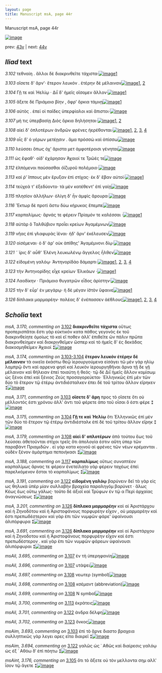 ```yaml
---
layout: page
title: Manuscript msA, page 44r
---
```


Manuscript msA, page 44r

[![image](http://www.homermultitext.org/iipsrv?OBJ=IIP,1.0&FIF=/project/homer/pyramidal/deepzoom/hmt/vaimg/2017a/VA044RN_0045.tif&WID=100&CVT=JPEG)](http://www.homermultitext.org/ict2/?urn=urn:cite2:hmt:vaimg.2017a:VA044RN_0045)

prev:  [43v](../43v) | next:  [44v](../44v)

## *Iliad* text

*3.102* <a id="3.102"/> τεθναίη . ἄλλοι δὲ διακρινθεῖτε τάχιστα·[![image](http://www.homermultitext.org/iipsrv?OBJ=IIP,1.0&FIF=/project/homer/pyramidal/deepzoom/hmt/vaimg/2017a/VA044RN_0045.tif&RGN=0.144,0.2149,0.363,0.0233&WID=1000&CVT=JPEG)](http://www.homermultitext.org/ict2/?urn=urn:cite2:hmt:vaimg.2017a:VA044RN_0045@0.144,0.2149,0.363,0.0233)[1](#msA_3.170)

*3.103* <a id="3.103"/> οἴσετε δ' ἄρν'· ἕτερον λευκόν . ἑτέρην δὲ μέλαιναν[![image](http://www.homermultitext.org/iipsrv?OBJ=IIP,1.0&FIF=/project/homer/pyramidal/deepzoom/hmt/vaimg/2017a/VA044RN_0045.tif&RGN=0.142,0.2337,0.375,0.0233&WID=1000&CVT=JPEG)](http://www.homermultitext.org/ict2/?urn=urn:cite2:hmt:vaimg.2017a:VA044RN_0045@0.142,0.2337,0.375,0.0233)[1](#msAim_3.693), [2](#msA_3.171)

*3.104* <a id="3.104"/> Γῇ τε καὶ Ἠελίῳ · Διῒ δ' ἡμεῖς οἴσομεν ἄλλον·[![image](http://www.homermultitext.org/iipsrv?OBJ=IIP,1.0&FIF=/project/homer/pyramidal/deepzoom/hmt/vaimg/2017a/VA044RN_0045.tif&RGN=0.137,0.2509,0.382,0.0248&WID=1000&CVT=JPEG)](http://www.homermultitext.org/ict2/?urn=urn:cite2:hmt:vaimg.2017a:VA044RN_0045@0.137,0.2509,0.382,0.0248)[1](#msA_3.175)

*3.105* <a id="3.105"/> ἄξετε δὲ Πριάμοιο βίην , ὄφρ' ὅρκια τάμνῃ[![image](http://www.homermultitext.org/iipsrv?OBJ=IIP,1.0&FIF=/project/homer/pyramidal/deepzoom/hmt/vaimg/2017a/VA044RN_0045.tif&RGN=0.137,0.269,0.353,0.0278&WID=1000&CVT=JPEG)](http://www.homermultitext.org/ict2/?urn=urn:cite2:hmt:vaimg.2017a:VA044RN_0045@0.137,0.269,0.353,0.0278)[1](#msAint_3.176)

*3.106* <a id="3.106"/> αὐτὸς . ἐπεί οἱ παῖδες ὑπερφίαλοι καὶ ἄπιστοι·[![image](http://www.homermultitext.org/iipsrv?OBJ=IIP,1.0&FIF=/project/homer/pyramidal/deepzoom/hmt/vaimg/2017a/VA044RN_0045.tif&RGN=0.142,0.287,0.374,0.027&WID=1000&CVT=JPEG)](http://www.homermultitext.org/ict2/?urn=urn:cite2:hmt:vaimg.2017a:VA044RN_0045@0.142,0.287,0.374,0.027)

*3.107* <a id="3.107"/> μή τις ὑπερβασίῃ Διὸς ὅρκια δηλήσηται·[![image](http://www.homermultitext.org/iipsrv?OBJ=IIP,1.0&FIF=/project/homer/pyramidal/deepzoom/hmt/vaimg/2017a/VA044RN_0045.tif&RGN=0.143,0.3065,0.374,0.027&WID=1000&CVT=JPEG)](http://www.homermultitext.org/ict2/?urn=urn:cite2:hmt:vaimg.2017a:VA044RN_0045@0.143,0.3065,0.374,0.027)[1](#msAil_3.696), [2](#msAil_3.695)

*3.108* <a id="3.108"/> αἰεὶ δ' ὁπλοτέρων ἀνδρῶν φρένες ἠερέθονται·[![image](http://www.homermultitext.org/iipsrv?OBJ=IIP,1.0&FIF=/project/homer/pyramidal/deepzoom/hmt/vaimg/2017a/VA044RN_0045.tif&RGN=0.139,0.3253,0.409,0.0301&WID=1000&CVT=JPEG)](http://www.homermultitext.org/ict2/?urn=urn:cite2:hmt:vaimg.2017a:VA044RN_0045@0.139,0.3253,0.409,0.0301)[1](#msAil_3.698), [2](#msA_3.179), [3](#msAil_3.697), [4](#msAil_3.699)

*3.109* <a id="3.109"/> οἷς δ' ὁ γέρων μετέῃσιν . ἅμα πρόσσὼ καὶ ὀπίσσω[![image](http://www.homermultitext.org/iipsrv?OBJ=IIP,1.0&FIF=/project/homer/pyramidal/deepzoom/hmt/vaimg/2017a/VA044RN_0045.tif&RGN=0.141,0.3434,0.409,0.0301&WID=1000&CVT=JPEG)](http://www.homermultitext.org/ict2/?urn=urn:cite2:hmt:vaimg.2017a:VA044RN_0045@0.141,0.3434,0.409,0.0301)

*3.110* <a id="3.110"/> λεύσσει ὅπως όχ' ἄριστα μετ ἀμφοτέροισι γένηται[![image](http://www.homermultitext.org/iipsrv?OBJ=IIP,1.0&FIF=/project/homer/pyramidal/deepzoom/hmt/vaimg/2017a/VA044RN_0045.tif&RGN=0.134,0.3614,0.422,0.0293&WID=1000&CVT=JPEG)](http://www.homermultitext.org/ict2/?urn=urn:cite2:hmt:vaimg.2017a:VA044RN_0045@0.134,0.3614,0.422,0.0293)

*3.111* <a id="3.111"/> ὡς ἔφαθ'· οἱδ' ἐχάρησαν Ἀχαιοί τε Τρῶές τε[![image](http://www.homermultitext.org/iipsrv?OBJ=IIP,1.0&FIF=/project/homer/pyramidal/deepzoom/hmt/vaimg/2017a/VA044RN_0045.tif&RGN=0.131,0.3847,0.387,0.0293&WID=1000&CVT=JPEG)](http://www.homermultitext.org/ict2/?urn=urn:cite2:hmt:vaimg.2017a:VA044RN_0045@0.131,0.3847,0.387,0.0293)

*3.112* <a id="3.112"/> ἐλπόμενοι παύσασθαι ὀϊζυροῦ πολέμοιο·[![image](http://www.homermultitext.org/iipsrv?OBJ=IIP,1.0&FIF=/project/homer/pyramidal/deepzoom/hmt/vaimg/2017a/VA044RN_0045.tif&RGN=0.138,0.405,0.387,0.0293&WID=1000&CVT=JPEG)](http://www.homermultitext.org/ict2/?urn=urn:cite2:hmt:vaimg.2017a:VA044RN_0045@0.138,0.405,0.387,0.0293)

*3.113* <a id="3.113"/> καί ῥ' ἵππους μὲν ἔρυξαν ἐπὶ στίχας· ἐκ δ' ἔβαν αὐτοί·[![image](http://www.homermultitext.org/iipsrv?OBJ=IIP,1.0&FIF=/project/homer/pyramidal/deepzoom/hmt/vaimg/2017a/VA044RN_0045.tif&RGN=0.139,0.4207,0.444,0.0293&WID=1000&CVT=JPEG)](http://www.homermultitext.org/ict2/?urn=urn:cite2:hmt:vaimg.2017a:VA044RN_0045@0.139,0.4207,0.444,0.0293)[1](#msAil_3.700)

*3.114* <a id="3.114"/> τεύχεά τ' ἐξεδύοντο· τὰ μὲν κατέθεντ' ἐπὶ γαίῃ[![image](http://www.homermultitext.org/iipsrv?OBJ=IIP,1.0&FIF=/project/homer/pyramidal/deepzoom/hmt/vaimg/2017a/VA044RN_0045.tif&RGN=0.137,0.441,0.414,0.0293&WID=1000&CVT=JPEG)](http://www.homermultitext.org/ict2/?urn=urn:cite2:hmt:vaimg.2017a:VA044RN_0045@0.137,0.441,0.414,0.0293)

*3.115* <a id="3.115"/> πλησίον ἀλλήλων· ὀλίγη δ' ἦν ἀμφὶς ἄρουρα·[![image](http://www.homermultitext.org/iipsrv?OBJ=IIP,1.0&FIF=/project/homer/pyramidal/deepzoom/hmt/vaimg/2017a/VA044RN_0045.tif&RGN=0.131,0.4621,0.414,0.0293&WID=1000&CVT=JPEG)](http://www.homermultitext.org/ict2/?urn=urn:cite2:hmt:vaimg.2017a:VA044RN_0045@0.131,0.4621,0.414,0.0293)

*3.116* <a id="3.116"/> Ἕκτωρ δὲ προτὶ ἄστυ δύω κήρυκας ἔπεμπε[![image](http://www.homermultitext.org/iipsrv?OBJ=IIP,1.0&FIF=/project/homer/pyramidal/deepzoom/hmt/vaimg/2017a/VA044RN_0045.tif&RGN=0.13,0.4786,0.376,0.0293&WID=1000&CVT=JPEG)](http://www.homermultitext.org/ict2/?urn=urn:cite2:hmt:vaimg.2017a:VA044RN_0045@0.13,0.4786,0.376,0.0293)

*3.117* <a id="3.117"/> καρπαλίμως· ἄρνάς τε φέρειν Πρίαμόν τε καλέσσαι ·[![image](http://www.homermultitext.org/iipsrv?OBJ=IIP,1.0&FIF=/project/homer/pyramidal/deepzoom/hmt/vaimg/2017a/VA044RN_0045.tif&RGN=0.132,0.4951,0.418,0.0293&WID=1000&CVT=JPEG)](http://www.homermultitext.org/ict2/?urn=urn:cite2:hmt:vaimg.2017a:VA044RN_0045@0.132,0.4951,0.418,0.0293)[1](#msA_3.188)

*3.118* <a id="3.118"/> αὐτὰρ ὃ Ταλθύβιον προΐει κρείων Ἀγαμέμνων[![image](http://www.homermultitext.org/iipsrv?OBJ=IIP,1.0&FIF=/project/homer/pyramidal/deepzoom/hmt/vaimg/2017a/VA044RN_0045.tif&RGN=0.133,0.5154,0.39,0.0293&WID=1000&CVT=JPEG)](http://www.homermultitext.org/ict2/?urn=urn:cite2:hmt:vaimg.2017a:VA044RN_0045@0.133,0.5154,0.39,0.0293)

*3.119* <a id="3.119"/> νῆας ἐπὶ γλαφυρὰς ϊέναι· ἠδ' ἄρν' ἐκέλευσεν[![image](http://www.homermultitext.org/iipsrv?OBJ=IIP,1.0&FIF=/project/homer/pyramidal/deepzoom/hmt/vaimg/2017a/VA044RN_0045.tif&RGN=0.132,0.5357,0.39,0.0293&WID=1000&CVT=JPEG)](http://www.homermultitext.org/ict2/?urn=urn:cite2:hmt:vaimg.2017a:VA044RN_0045@0.132,0.5357,0.39,0.0293)

*3.120* <a id="3.120"/> οἰσέμεναι· ὁ δ' ἀρ' οὐκ ἀπίθης' Ἀγαμέμνονι δίῳ·[![image](http://www.homermultitext.org/iipsrv?OBJ=IIP,1.0&FIF=/project/homer/pyramidal/deepzoom/hmt/vaimg/2017a/VA044RN_0045.tif&RGN=0.134,0.5537,0.402,0.0293&WID=1000&CVT=JPEG)](http://www.homermultitext.org/ict2/?urn=urn:cite2:hmt:vaimg.2017a:VA044RN_0045@0.134,0.5537,0.402,0.0293)

*3.121* <a id="3.121"/> ῀ ϊρις δ' αὖθ' Ἑλένη λευκωλένῳ ἄγγελος ἦλθεν[![image](http://www.homermultitext.org/iipsrv?OBJ=IIP,1.0&FIF=/project/homer/pyramidal/deepzoom/hmt/vaimg/2017a/VA044RN_0045.tif&RGN=0.137,0.5733,0.402,0.0293&WID=1000&CVT=JPEG)](http://www.homermultitext.org/ict2/?urn=urn:cite2:hmt:vaimg.2017a:VA044RN_0045@0.137,0.5733,0.402,0.0293)

*3.122* <a id="3.122"/> εἰδομένη γαλόῳ· Ἀντηνορίδάο δάμαρτι·[![image](http://www.homermultitext.org/iipsrv?OBJ=IIP,1.0&FIF=/project/homer/pyramidal/deepzoom/hmt/vaimg/2017a/VA044RN_0045.tif&RGN=0.137,0.592,0.376,0.0293&WID=1000&CVT=JPEG)](http://www.homermultitext.org/ict2/?urn=urn:cite2:hmt:vaimg.2017a:VA044RN_0045@0.137,0.592,0.376,0.0293)[1](#msA_3.191), [2](#msAim_3.694), [3](#msAint_3.192), [4](#msAil_3.701)

*3.123* <a id="3.123"/> τὴν Ἀντηνορίδης εἶχε κρείων Ἑλικάων ·[![image](http://www.homermultitext.org/iipsrv?OBJ=IIP,1.0&FIF=/project/homer/pyramidal/deepzoom/hmt/vaimg/2017a/VA044RN_0045.tif&RGN=0.134,0.6116,0.376,0.0293&WID=1000&CVT=JPEG)](http://www.homermultitext.org/ict2/?urn=urn:cite2:hmt:vaimg.2017a:VA044RN_0045@0.134,0.6116,0.376,0.0293)[1](#msAil_3.702)

*3.124* <a id="3.124"/> Λαοδίκην · Πριάμοιο θυγατρῶν εἶδος ἀρίστην·[![image](http://www.homermultitext.org/iipsrv?OBJ=IIP,1.0&FIF=/project/homer/pyramidal/deepzoom/hmt/vaimg/2017a/VA044RN_0045.tif&RGN=0.139,0.6281,0.393,0.0293&WID=1000&CVT=JPEG)](http://www.homermultitext.org/ict2/?urn=urn:cite2:hmt:vaimg.2017a:VA044RN_0045@0.139,0.6281,0.393,0.0293)

*3.125* <a id="3.125"/> τὴν δ' εὗρ' ἐν μεγάρῳ· ἡ δὲ μέγαν ἱ̈στὸν ὕφαινε[![image](http://www.homermultitext.org/iipsrv?OBJ=IIP,1.0&FIF=/project/homer/pyramidal/deepzoom/hmt/vaimg/2017a/VA044RN_0045.tif&RGN=0.136,0.6469,0.405,0.0293&WID=1000&CVT=JPEG)](http://www.homermultitext.org/ict2/?urn=urn:cite2:hmt:vaimg.2017a:VA044RN_0045@0.136,0.6469,0.405,0.0293)[1](#msA_3.199)

*3.126* <a id="3.126"/> δίπλακα μαρμαρέην· πολέας δ' ἐνέπασσεν ἀέθλους[![image](http://www.homermultitext.org/iipsrv?OBJ=IIP,1.0&FIF=/project/homer/pyramidal/deepzoom/hmt/vaimg/2017a/VA044RN_0045.tif&RGN=0.137,0.6649,0.438,0.0293&WID=1000&CVT=JPEG)](http://www.homermultitext.org/ict2/?urn=urn:cite2:hmt:vaimg.2017a:VA044RN_0045@0.137,0.6649,0.438,0.0293)[1](#msAil_3.703), [2](#msA_3.691), [3](#msAint_3.692), [4](#msA_3.201)

## *Scholia* text

*msA, 3.170, commenting on* [3.102](#3.102)  <a id="msA_3.170"/> **διακρινθεῖτε τάχιστα** οὕτως προπερισπᾶται ἔστι γὰρ εὐκτικόν κατα πάθος γεγονὸς ἐκ τοῦ διακρινθείητε ὁμοίως τὸ καὶ εἴ ποθεν ἀλλ' ἐπιθεῖτε ῶν πάλιν πρῶτα διακρινθείημεν καὶ διακρινθεῖμεν ὥσπερ καὶ τὸ ἡμεῖς δ' ἐς δεκάδας διακοσμηθεῖμεν Ἀχαιοί ⁑[![image](http://www.homermultitext.org/iipsrv?OBJ=IIP,1.0&FIF=/project/homer/pyramidal/deepzoom/hmt/vaimg/2017a/VA044RN_0045.tif&RGN=0.13688283,0.10497925,0.60685335,0.04066390&WID=1000&CVT=JPEG)](http://www.homermultitext.org/ict2/?urn=urn:cite2:hmt:vaimg.2017a:VA044RN_0045@0.13688283,0.10497925,0.60685335,0.04066390)

*msA, 3.174, commenting on* [3.103-3.104](#3.103-3.104)  <a id="msA_3.174"/> **ἕτερον λευκόν ἑτέρην δὲ μέλαιναν** τὰ οικεῖα ἑκάστω θεῷ ἱερουργούμενα εἰσάγει τῶ μὲν γὰρ ηλίῳ λαμπρῷ ὄντι καὶ αρρενα φησὶ καὶ λευκὸν ἱερουργηθῆναι ἄρνα τῇ δε γῇ μέλαιναν καὶ θήλειαν ἐπεὶ τοιαύτη ἡ θεός· τῷ δὲ Διῒ ἡμεῖς ἄλλον κομίσωμ ὡς ξένοι ἐπεὶ καὶ ξένιος Ζεὺς προσαγορεύεται· ῾Ελληνικῶς ἐπὶ μὲν τῶν δύο τὸ ἕτερον τῷ ἑτέρῳ ἀντιδιέσταλκεν ἐπει δὲ τοῦ τρίτου ἄλλον εἴρηκεν ⁑[![image](http://www.homermultitext.org/iipsrv?OBJ=IIP,1.0&FIF=/project/homer/pyramidal/deepzoom/hmt/vaimg/2017a/VA044RN_0045.tif&RGN=0.13983051,0.13208852,0.61016949,0.04813278&WID=1000&CVT=JPEG)](http://www.homermultitext.org/ict2/?urn=urn:cite2:hmt:vaimg.2017a:VA044RN_0045@0.13983051,0.13208852,0.61016949,0.04813278)

*msA, 3.171, commenting on* [3.103](#3.103)  <a id="msA_3.171"/> **οἴσετε δ' ἄρη** προς τὸ οἴσετε ὅτι οὐ μέλλοντός ἐστι χρόνου ἀλλ' ἀντι τοῦ φέρετε ἀπο τοῦ οἶσαι ὅ ἐστι φέρε ⁑[![image](http://www.homermultitext.org/iipsrv?OBJ=IIP,1.0&FIF=/project/homer/pyramidal/deepzoom/hmt/vaimg/2017a/VA044RN_0045.tif&RGN=0.11717023,0.17565698,0.54992631,0.01701245&WID=1000&CVT=JPEG)](http://www.homermultitext.org/ict2/?urn=urn:cite2:hmt:vaimg.2017a:VA044RN_0045@0.11717023,0.17565698,0.54992631,0.01701245)

*msA, 3.175, commenting on* [3.104](#3.104)  <a id="msA_3.175"/> **Γῇ τε καὶ Ἠελίῳ** ὅτι Ἑλληνικῶς ἐπὶ μὲν τῶν δύο τὸ ἕτερον τῷ ἑτέρῳ ἀντιδιέσταλκ ἐπὶ δὲ τοῦ τρίτου ἄλλον εἴρηκ ⁑[![image](http://www.homermultitext.org/iipsrv?OBJ=IIP,1.0&FIF=/project/homer/pyramidal/deepzoom/hmt/vaimg/2017a/VA044RN_0045.tif&RGN=0.13264554,0.18478562,0.61901253,0.01742739&WID=1000&CVT=JPEG)](http://www.homermultitext.org/ict2/?urn=urn:cite2:hmt:vaimg.2017a:VA044RN_0045@0.13264554,0.18478562,0.61901253,0.01742739)

*msA, 3.179, commenting on* [3.108](#3.108)  <a id="msA_3.179"/> **αἰεὶ δ' οπλοτέρων** ἀπὸ τούτου ἕως τοῦ λεύσσει ἀθετοῦνται στίχοι τρεῖς ὅτι ἀπολογία ἐστιν αὕτη ὑπερ τῶν παραβάντ Πριαμιδῶν . εἰ γὰρ κατα κοινοῦ αἱ φρένες τῶν νέων κρέμανται . οὐδὲν ξένον ἁμάρτημα πεποιήκασι ⁑[![image](http://www.homermultitext.org/iipsrv?OBJ=IIP,1.0&FIF=/project/homer/pyramidal/deepzoom/hmt/vaimg/2017a/VA044RN_0045.tif&RGN=0.53721444,0.29889350,0.21389094,0.07510373&WID=1000&CVT=JPEG)](http://www.homermultitext.org/ict2/?urn=urn:cite2:hmt:vaimg.2017a:VA044RN_0045@0.53721444,0.29889350,0.21389094,0.07510373)

*msA, 3.188, commenting on* [3.117](#3.117)  <a id="msA_3.188"/> **καρπαλίμως** οὕτως συναπτέον καρπαλίμως ἄρνας τε φέρειν ἐνετείλατο γὰρ φέρειν ταχέως ἐπεὶ παρελκόμενον ἔσται τὸ καρπαλίμως ⁑[![image](http://www.homermultitext.org/iipsrv?OBJ=IIP,1.0&FIF=/project/homer/pyramidal/deepzoom/hmt/vaimg/2017a/VA044RN_0045.tif&RGN=0.55600590,0.50262794,0.19399410,0.05601660&WID=1000&CVT=JPEG)](http://www.homermultitext.org/ict2/?urn=urn:cite2:hmt:vaimg.2017a:VA044RN_0045@0.55600590,0.50262794,0.19399410,0.05601660)

*msA, 3.191, commenting on* [3.122](#3.122)  <a id="msA_3.191"/> **εἰδομένη γαλόῳ** βαρύνειν δεῖ τὰ γὰρ εἰς ως θηλυκὰ ὑπὲρ μίαν συλλαβὴν βραχεία παραληγόμ βαρύνετ · ἅλως Κέως ἕως οὕτω γάλως· τοῦτο δὲ ἀξιοῖ καὶ Τρύφων ἐν τῷ α Περὶ ἀρχαίας ἀναγνώσεως ⁑[![image](http://www.homermultitext.org/iipsrv?OBJ=IIP,1.0&FIF=/project/homer/pyramidal/deepzoom/hmt/vaimg/2017a/VA044RN_0045.tif&RGN=0.15530582,0.71134163,0.56098010,0.03112033&WID=1000&CVT=JPEG)](http://www.homermultitext.org/ict2/?urn=urn:cite2:hmt:vaimg.2017a:VA044RN_0045@0.15530582,0.71134163,0.56098010,0.03112033)

*msA, 3.201, commenting on* [3.126](#3.126)  <a id="msA_3.201"/> **δίπλακα μαρμαρέην** καὶ αἱ Ἀριστάρχου καὶ ἡ Ζηνοδότου καὶ ἡ Ἀριστοφάνους πορφυρέην εἶχον , οὐ μαρμαρέην καὶ ἐστι πρεπωδέστερον καὶ γὰρ ἐπι τῶν νυμφῶν φάρε' ὑφαίνουσι ἀλιπόρφυρα ⁑[![image](http://www.homermultitext.org/iipsrv?OBJ=IIP,1.0&FIF=/project/homer/pyramidal/deepzoom/hmt/vaimg/2017a/VA044RN_0045.tif&RGN=0.15364775,0.73706777,0.53610906,0.03112033&WID=1000&CVT=JPEG)](http://www.homermultitext.org/ict2/?urn=urn:cite2:hmt:vaimg.2017a:VA044RN_0045@0.15364775,0.73706777,0.53610906,0.03112033)

*msA, 3.691, commenting on* [3.126](#3.126)  <a id="msA_3.691"/> **δίπλακα μαρμαρέην** καὶ αἱ Ἀριστάρχου καὶ ἡ Ζηνοδοτου καὶ ἡ Ἀριστοφάνους πορφυρέην εἶχον καὶ ἐστι πρεπωδέστερον . καὶ γὰρ ἐπι τῶν νυμφῶν φάρεων ὑφαίνουσι ἀλιπόρφυραι ⁑[![image](http://www.homermultitext.org/iipsrv?OBJ=IIP,1.0&FIF=/project/homer/pyramidal/deepzoom/hmt/vaimg/2017a/VA044RN_0045.tif&RGN=0.14296242,0.81521438,0.59543110,0.02876902&WID=1000&CVT=JPEG)](http://www.homermultitext.org/ict2/?urn=urn:cite2:hmt:vaimg.2017a:VA044RN_0045@0.14296242,0.81521438,0.59543110,0.02876902)

*msAil, 3.695, commenting on* [3.107](#3.107)  <a id="msAil_3.695"/> ἐν τὴ ὑπερηφανίη[![image](http://www.homermultitext.org/iipsrv?OBJ=IIP,1.0&FIF=/project/homer/pyramidal/deepzoom/hmt/vaimg/2017a/VA044RN_0045.tif&RGN=0.21149595,0.30414938,0.10464259,0.02406639&WID=1000&CVT=JPEG)](http://www.homermultitext.org/ict2/?urn=urn:cite2:hmt:vaimg.2017a:VA044RN_0045@0.21149595,0.30414938,0.10464259,0.02406639)

*msAil, 3.696, commenting on* [3.107](#3.107)  <a id="msAil_3.696"/> υτάψει[![image](http://www.homermultitext.org/iipsrv?OBJ=IIP,1.0&FIF=/project/homer/pyramidal/deepzoom/hmt/vaimg/2017a/VA044RN_0045.tif&RGN=0.41046426,0.30885201,0.09322034,0.02074689&WID=1000&CVT=JPEG)](http://www.homermultitext.org/ict2/?urn=urn:cite2:hmt:vaimg.2017a:VA044RN_0045@0.41046426,0.30885201,0.09322034,0.02074689)

*msAil, 3.697, commenting on* [3.108](#3.108)  <a id="msAil_3.697"/> νεωτερ (symbol)[![image](http://www.homermultitext.org/iipsrv?OBJ=IIP,1.0&FIF=/project/homer/pyramidal/deepzoom/hmt/vaimg/2017a/VA044RN_0045.tif&RGN=0.20854827,0.32295989,0.09801032,0.02434302&WID=1000&CVT=JPEG)](http://www.homermultitext.org/ict2/?urn=urn:cite2:hmt:vaimg.2017a:VA044RN_0045@0.20854827,0.32295989,0.09801032,0.02434302)

*msAil, 3.698, commenting on* [3.108](#3.108)  <a id="msAil_3.698"/> κσέμαντ (abbreviation)[![image](http://www.homermultitext.org/iipsrv?OBJ=IIP,1.0&FIF=/project/homer/pyramidal/deepzoom/hmt/vaimg/2017a/VA044RN_0045.tif&RGN=0.44399410,0.32572614,0.06742815,0.02185339&WID=1000&CVT=JPEG)](http://www.homermultitext.org/ict2/?urn=urn:cite2:hmt:vaimg.2017a:VA044RN_0045@0.44399410,0.32572614,0.06742815,0.02185339)

*msAil, 3.699, commenting on* [3.108](#3.108)  <a id="msAil_3.699"/> Ν symbol[![image](http://www.homermultitext.org/iipsrv?OBJ=IIP,1.0&FIF=/project/homer/pyramidal/deepzoom/hmt/vaimg/2017a/VA044RN_0045.tif&RGN=0.52063375,0.32185339,0.02321297,0.02461964&WID=1000&CVT=JPEG)](http://www.homermultitext.org/ict2/?urn=urn:cite2:hmt:vaimg.2017a:VA044RN_0045@0.52063375,0.32185339,0.02321297,0.02461964)

*msAil, 3.700, commenting on* [3.113](#3.113)  <a id="msAil_3.700"/> ἐκράτεις[![image](http://www.homermultitext.org/iipsrv?OBJ=IIP,1.0&FIF=/project/homer/pyramidal/deepzoom/hmt/vaimg/2017a/VA044RN_0045.tif&RGN=0.30287399,0.42365145,0.06226971,0.02351314&WID=1000&CVT=JPEG)](http://www.homermultitext.org/ict2/?urn=urn:cite2:hmt:vaimg.2017a:VA044RN_0045@0.30287399,0.42365145,0.06226971,0.02351314)

*msAil, 3.701, commenting on* [3.122](#3.122)  <a id="msAil_3.701"/> ἀνδρα δέλφη[![image](http://www.homermultitext.org/iipsrv?OBJ=IIP,1.0&FIF=/project/homer/pyramidal/deepzoom/hmt/vaimg/2017a/VA044RN_0045.tif&RGN=0.22955048,0.59211618,0.06595431,0.02544952&WID=1000&CVT=JPEG)](http://www.homermultitext.org/ict2/?urn=urn:cite2:hmt:vaimg.2017a:VA044RN_0045@0.22955048,0.59211618,0.06595431,0.02544952)

*msAil, 3.702, commenting on* [3.123](#3.123)  <a id="msAil_3.702"/> ὄνκος[![image](http://www.homermultitext.org/iipsrv?OBJ=IIP,1.0&FIF=/project/homer/pyramidal/deepzoom/hmt/vaimg/2017a/VA044RN_0045.tif&RGN=0.41672808,0.61092669,0.07553427,0.02295989&WID=1000&CVT=JPEG)](http://www.homermultitext.org/ict2/?urn=urn:cite2:hmt:vaimg.2017a:VA044RN_0045@0.41672808,0.61092669,0.07553427,0.02295989)

*msAim, 3.693, commenting on* [3.103](#3.103)  <a id="msAim_3.693"/> ἐπὶ τὸ ἄρνε διαστο βραχεια συλληπτικῶς γὰρ λεγει αρες εῖτα διαιρεῖ ⁑[![image](http://www.homermultitext.org/iipsrv?OBJ=IIP,1.0&FIF=/project/homer/pyramidal/deepzoom/hmt/vaimg/2017a/VA044RN_0045.tif&RGN=0.51086957,0.22365145,0.03426676,0.08838174&WID=1000&CVT=JPEG)](http://www.homermultitext.org/ict2/?urn=urn:cite2:hmt:vaimg.2017a:VA044RN_0045@0.51086957,0.22365145,0.03426676,0.08838174)

*msAim, 3.694, commenting on* [3.122](#3.122)  <a id="msAim_3.694"/> γαλῶς ὡς ᾿ Αθῶς καὶ διαίρεσις γαλόῳ ὡς ἐξ ᾿ Αθόω δ‘ ἐπὶ πόητω ⁑[![image](http://www.homermultitext.org/iipsrv?OBJ=IIP,1.0&FIF=/project/homer/pyramidal/deepzoom/hmt/vaimg/2017a/VA044RN_0045.tif&RGN=0.50957996,0.60193638,0.06411201,0.03236515&WID=1000&CVT=JPEG)](http://www.homermultitext.org/ict2/?urn=urn:cite2:hmt:vaimg.2017a:VA044RN_0045@0.50957996,0.60193638,0.06411201,0.03236515)

*msAint, 3.176, commenting on* [3.105](#3.105)  <a id="msAint_3.176"/> ὅτι τὸ ἄξετε οὐ τὸν μελλοντα σημ αλλ' ΐσον τῷ ἄγετε ⁑[![image](http://www.homermultitext.org/iipsrv?OBJ=IIP,1.0&FIF=/project/homer/pyramidal/deepzoom/hmt/vaimg/2017a/VA044RN_0045.tif&RGN=0.08511422,0.27136929,0.05121592,0.04177040&WID=1000&CVT=JPEG)](http://www.homermultitext.org/ict2/?urn=urn:cite2:hmt:vaimg.2017a:VA044RN_0045@0.08511422,0.27136929,0.05121592,0.04177040)